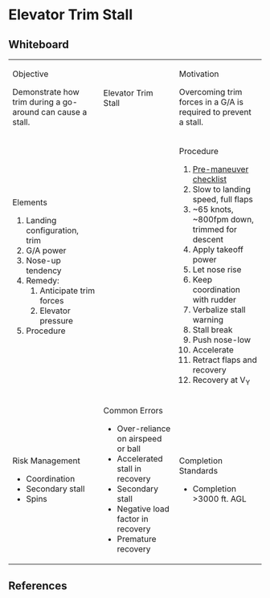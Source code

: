 # Elevator Trim Stall

## Whiteboard

<table className="maneuver-wb">

<tr>

<td className="wb-col-1">

<label>Objective</label>

Demonstrate how trim during a go-around can cause a stall.

</td>

<td className="wb-col-2 maneuver-title">

<label className="maneuver-label">Elevator Trim Stall</label>

</td>

<td className="wb-col-3">

<label>Motivation</label>

Overcoming trim forces in a G/A is required to prevent a stall.

</td>

</tr>

<tr>

<td className="wb-col-1">

<label>Elements</label>

1. Landing configuration, trim
2. G/A power
3. Nose-up tendency
4. Remedy:
   1. Anticipate trim forces
   2. Elevator pressure
5. Procedure

</td>

<td className="wb-col-2">

</td>

<td className="wb-col-3">

<label>Procedure</label>

1. [Pre-maneuver checklist](/docs/lesson-plans/maneuvers/pre-maneuver-checklist)
2. Slow to landing speed, full flaps
3. ~65 knots, ~800fpm down, trimmed for descent
4. Apply takeoff power
5. Let nose rise
6. Keep coordination with rudder
7. Verbalize stall warning
8. Stall break
9. Push nose-low
10. Accelerate
11. Retract flaps and recovery
12. Recovery at V<sub>Y</sub>

</td>

</tr>

<tr>

<td className="wb-col-1">

<label>Risk Management</label>

- Coordination
- Secondary stall
- Spins

</td>

<td className="wb-col-2">

<label>Common Errors</label>

- Over-reliance on airspeed or ball
- Accelerated stall in recovery
- Secondary stall
- Negative load factor in recovery
- Premature recovery

</td>

<td className="wb-col-3">

<label>Completion Standards</label>

- Completion >3000 ft. AGL

</td>

</tr>

</table>

## References
